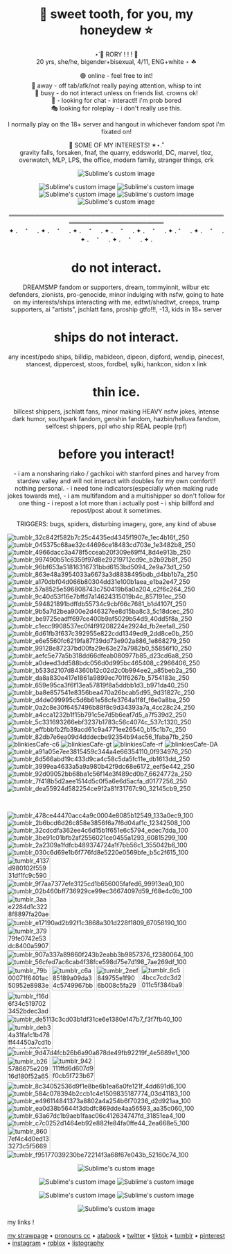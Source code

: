 <h1 align="center"> 🍎 sweet tooth, for you, my honeydew ⭐️ </h1>
<p align="center">
⋆˙🥧   RORY  ! ! ! 🍎<br/>
20 yrs, she/he, bigender+bisexual, 4/11, ENG+white ⋆ ☘︎<br/>
  <p align="center">
🟢 online - feel free to int!<br/>
🌙 away - off tab/afk/not really paying attention, whisp to int<br/>
🛑 busy - do not interact unless on friends list. crowns ok!<br/>
💬 - looking for chat - interact!! i'm prob bored<br/>
🎭 looking for roleplay - i don't really use this.<br/>
      <p align="center">
I normally play on the 18+ server and hangout in whichever fandom spot i'm fixated on!

  <p align="center">
🐞 SOME OF MY INTERESTS! ✶⋆.˚ <br/>
gravity falls, forsaken, fnaf, the quarry, eddsworld, DC, marvel, tloz, overwatch, MLP, LPS, the office, modern family, stranger things, crk
      <p align="center">
  <img src="https://github.com/user-attachments/assets/2ba6ebb1-bbe5-471b-b401-0a2aea120926" alt="Sublime's custom image"/>

<p align="center">
  <img src="https://github.com/user-attachments/assets/19ef1461-aa2b-4dff-9913-605cecbaf323?raw=true" alt="Sublime's custom image"/> <img src="https://github.com/user-attachments/assets/653c1334-6c48-42d3-ac84-cb83d8e86643?raw=true" alt="Sublime's custom image"/> <img src="https://github.com/user-attachments/assets/ab4a0d3d-1d66-4ba3-bf01-da171de6f0ee?raw=true" alt="Sublime's custom image"/>   <img src="https://github.com/user-attachments/assets/803c6f0d-ec5e-46ac-a062-41e6d66f0312?raw=true" alt="Sublime's custom image"/> <img src="https://github.com/user-attachments/assets/b6038324-550d-408c-afc2-1fd4ce988b06?raw=true" alt="Sublime's custom image"/>

</p>

  <p align="center">
  ════════════════════════════════════════════════════════════════════════<br/>
✦ . 　⁺ 　 . ✦ . 　⁺ 　 . ✦ . 　⁺ 　 . ✦ . 　⁺ 　 . ✦ . 　⁺ 　 . ✦ . ⁺ 　 . ✦ . 　⁺ 　 . ✦ . 　⁺ 　 . ✦ . 　⁺ 　 . ✦ . 

<h1 align="center">do not interact.</h1>
  <p align="center">
DREAMSMP fandom or supporters, dream, tommyinnit, wilbur etc defenders, zionists, pro-genocide, minor indulging with nsfw, going to hate on my interests/ships interacting with me, edtwt/shedtwt, creeps, trump supporters, ai "artists", jschlatt fans, proship gtfo!!!, -13, kids in 18+ server
    
<h1 align="center">ships do not interact.</h1>
  <p align="center">
any incest/pedo ships, billdip, mabideon, dipeon, dipford, wendip, pinecest, stancest, dippercest, stoos, fordbel, sylki, hankcon, sidon x link

<h1 align="center">thin ice.</h1>
  <p align="center">
billcest shippers, jschlatt fans, minor making HEAVY nsfw jokes, intense dark humor, southpark fandom, genshin fandom, hazbin/helluva fandom, selfcest shippers, ppl who ship REAL people (rpf)

<h1 align="center">before you interact!</h1>
  <p align="center">
- i am a nonsharing riako / gachikoi with stanford pines and harvey from stardew valley and will not interact with doubles for my own comfort!! nothing personal.
- i need tone indicators(especially when making rude jokes towards me),
- i am multifandom and a multishipper so don't follow for one thing
- i repost a lot more than i actually post
- i ship billford and repost/post about it sometimes.<br/>
      <p align="center">
TRIGGERS: bugs, spiders, disturbing imagery, gore, any kind of abuse


![tumblr_32c842f582b7c25c4435ed4345f1907e_1ec4b16f_250](https://github.com/user-attachments/assets/b41f9115-1d2e-48f7-9c3e-b89f091b51eb) ![tumblr_045375c68ae32c44696ce18483cd703e_1e3482b8_250](https://github.com/user-attachments/assets/5002243d-9b03-4428-a2e2-2475062d7b7f) ![tumblr_4966dacc3a478f5cceab20f309e69ff4_8d4e913b_250](https://github.com/user-attachments/assets/e8c68898-111b-4e6c-a4cd-716bb3488f42) ![tumblr_997490b51c6359f97d8e29219712cd9c_b2b92b8f_250](https://github.com/user-attachments/assets/864a0fd8-bbf9-48c4-93c5-65c9dfd709c1) ![tumblr_96bf653a51816316731bbd6153bd5094_2e9a73d1_250](https://github.com/user-attachments/assets/459cc625-4c33-4a25-9ee3-9de039a0f446) ![tumblr_863e48a3954033a6673a3d8838495bdb_d4bb1b7a_250](https://github.com/user-attachments/assets/d5e3d3bf-677c-4c93-ad36-f439f7a1e627) ![tumblr_a170dbf04d066b80304dd31e100b1aea_e1ba2e47_250](https://github.com/user-attachments/assets/663a0ea6-d1de-4cb9-8243-bfcc45dbb27d) ![tumblr_57a8525e596808743c750419b6a0a204_c2f6c264_250](https://github.com/user-attachments/assets/d10d18d1-8f6c-4bdb-9a21-130cf9a45173) ![tumblr_9c40d53f16e7bffd7a14624315019b4c_857191ec_250](https://github.com/user-attachments/assets/29e98281-0a95-4cc8-9eb1-c74c5b5b8ca7) ![tumblr_594821891bdffdb55734c9cbf66c7681_b1d4107f_250](https://github.com/user-attachments/assets/376ad3db-e51e-48f4-8bfc-c304ddff4d18)  ![tumblr_9b5a7d2bea900e2d46327ee8d15ba8c3_5c18dcec_250](https://github.com/user-attachments/assets/23c16300-8373-468e-8700-c600713ff3b3) ![tumblr_be9725eadff697ce400b9af5029b54d9_40dd5f8a_250](https://github.com/user-attachments/assets/a96318c7-6937-4bb2-9dbf-7c69a4414210) ![tumblr_c1ecc9908537ec0f4f91208224e2924d_fb2eefa8_250](https://github.com/user-attachments/assets/93a0279d-e996-479b-8b01-eccaf41837c6) ![tumblr_6d61fb3f637c392955e822cdd1349ed9_2dd8ce0b_250](https://github.com/user-attachments/assets/5dc17fb7-2d1f-4125-9bbf-f01b0ba803a6) ![tumblr_e6e5560fc6219fa87f39dd73e902a886_1e868279_250](https://github.com/user-attachments/assets/20a56daa-a11f-4399-97b5-13bff38374a2) ![tumblr_99128e87237bd00fa29e63e27a7982b0_55856f10_250](https://github.com/user-attachments/assets/e2c6efb5-c61f-46a8-8ac8-38233b1bbbfe) ![tumblr_aefc5e77a5b318dd66dfeab080977b85_d23cd6a8_250](https://github.com/user-attachments/assets/8d81741e-63d6-41fb-a978-ad1e3346a1dc) ![tumblr_a0deed3dd588bdc056d0d995bc465408_c2966406_250](https://github.com/user-attachments/assets/e8f17f5f-1a38-4125-b146-d1c2e9b6ade9) ![tumblr_b533d2107d84360b12c02d2c0b994ee2_a85beb2a_250](https://github.com/user-attachments/assets/2d041833-0136-421c-af96-351d215ce25f) ![tumblr_da8a830e417e1861a9899ec701f6267b_5754183e_250](https://github.com/user-attachments/assets/912e0487-68f3-4310-abd8-93359fc5388d) ![tumblr_659e95ca3f6f13ea57819f8a5ddbb1d3_b971da40_250](https://github.com/user-attachments/assets/96f7cd18-3f83-46a9-b79b-ac5b4b6360b4) ![tumblr_ba8e857541e8356bea470a26bcab5d95_9d31827c_250](https://github.com/user-attachments/assets/1c7134f9-4ef5-4271-bc1a-43e5b833dee9) ![tumblr_d4de099995c5d6b61e58cfe3764a1f8f_f6e0a8ba_250](https://github.com/user-attachments/assets/6371fe0a-5e97-4de7-9a9b-8f4ff5d1575f) ![tumblr_0a2c8e30f6457496b88f8c9d34393a7a_4cc28c24_250](https://github.com/user-attachments/assets/5a303576-2512-4c4d-a599-3cd7726bfc9c) ![tumblr_a4cca1232b1f15b791c5e7d5b6eaf7d5_a7f539d2_250](https://github.com/user-attachments/assets/37caf2d0-8099-4627-a0b7-738943c80c75) ![tumblr_5c331693266ebf3237b1783c56c4074c_537c1320_250](https://github.com/user-attachments/assets/79ed1fb1-542f-459e-a372-19e5b054c7bb) ![tumblr_effbbbfb2fb39acd61c9a4771ee26540_b15c1b7c_250](https://github.com/user-attachments/assets/986c86bf-b735-46d4-9954-91a2c32819ab) ![tumblr_82db7e6ea09d4dddecbe92354b94ac56_1faba7fb_250](https://github.com/user-attachments/assets/d28161cc-2d75-4eb6-a000-383cdbd9ce73) ![blinkiesCafe-c6](https://github.com/user-attachments/assets/270b8cf4-89c7-4be1-96f9-967582ecb028) ![blinkiesCafe-gt](https://github.com/user-attachments/assets/90d8d607-04f3-4363-9946-b89c674e24f6) ![blinkiesCafe-rf](https://github.com/user-attachments/assets/261bcf8d-2949-4463-9376-6cf9fcc5df64) ![blinkiesCafe-DA](https://github.com/user-attachments/assets/f054b457-3289-4ee4-bedb-654280da40ed) ![tumblr_a91a05e7ee3815459c344a4e66354110_0f934976_250](https://github.com/user-attachments/assets/62f60a4c-6da9-4d6b-a084-bc80a4947a79) ![tumblr_6d566abd19c433d9ca4c58c5da5fc11e_db1613dd_250](https://github.com/user-attachments/assets/d852d2b2-bdc9-4cc7-be1f-474408b062bd) ![tumblr_3999ea4633a5a9a980b42f9dc68e6172_eef5e442_250](https://github.com/user-attachments/assets/ff5657ca-0296-4087-a3ac-36e7b25fa94b) ![tumblr_92d09052bb68ba1c56f14e3f489cd0b7_6624772a_250](https://github.com/user-attachments/assets/9879a1f9-188a-45ad-b9f0-896dab04d3cf) ![tumblr_7f418b5d2aee1514d5c0f5a6e6d5acfa_d0177256_250](https://github.com/user-attachments/assets/b949b1dc-0715-41f7-9fd8-89bfa12f7eaa) 
![tumblr_dea55924d582254ce9f2a81f31767c90_32145cb9_250](https://github.com/user-attachments/assets/b37f9011-22e1-4df3-bbbb-2a7981debade)








 <br/>

![tumblr_478ce44470acc4a9c0004e8085b12549_133a0ec9_100](https://github.com/user-attachments/assets/bf2ac862-d934-4180-9fa0-229fc7adf959) ![tumblr_2b6bcd6d26c858e3856f6a7f6d04af1c_12342508_100](https://github.com/user-attachments/assets/adcc1762-d88b-462f-a24a-a7eb85726800) ![tumblr_32cdcdfa362ee4c6d15b1f651e6c5794_edec7dda_100](https://github.com/user-attachments/assets/3f90cd1d-5dfe-403e-8d59-c2627cff1845) ![tumblr_3be91c01bfb2af2556021ce0455a1293_60815299_100](https://github.com/user-attachments/assets/7b0c9709-09ce-4caf-86ae-7daa81f27c60) ![tumblr_2a2309a1fdfcb489374724a1f7bb56c1_355042b6_100](https://github.com/user-attachments/assets/8a464a7d-d3bc-4da8-ac95-31cc0b1caf12) ![tumblr_030c6d69e1b6f776fd8e5220e0569bfe_b5c2f615_100](https://github.com/user-attachments/assets/f4ad3e1e-8864-4f5b-99e1-3e8e2dad4c0f) <img width="99" height="55" alt="tumblr_4137d980102f55931df1fc9c5902e8c5_00da2df5_100" src="https://github.com/user-attachments/assets/ecf9beeb-2df9-4aee-961b-098b725995aa" /> ![tumblr_9f7aa7377efe3125cd1b656005fafed6_99913ea0_100](https://github.com/user-attachments/assets/a0cd010d-7236-4b8c-afa4-bdd1bf0d7d46) ![tumblr_02b460bff736929ce99ec36674097d59_f68e4c0b_100](https://github.com/user-attachments/assets/d9acc603-7b76-4ef1-af7c-0122bc07fd3e) <img width="99" height="56" alt="tumblr_3aae2284d1c3228f8897fa20ae8fa5d9_0c0cfa9f_100" src="https://github.com/user-attachments/assets/e6a855b8-679f-4fb5-9797-5fa0abd86bd1" /> ![tumblr_e17190ad2b92f1c3868a301d228f1809_67056190_100](https://github.com/user-attachments/assets/954634eb-d35e-42e6-9860-87f1457ebb72) <img width="99" height="56" alt="tumblr_37979fe0742e53dc8400a59078dded9b_59ddc46e_100" src="https://github.com/user-attachments/assets/4358caf8-64bf-42a2-99f7-beb64382544a" /> ![tumblr_907a337a89860f243b2eabb3b9857376_f2380064_100](https://github.com/user-attachments/assets/327380e7-ee21-4c2a-bf9b-264576d9939c) ![tumblr_56cfed7ac6cab4f38fce598d75e7d198_7ae269df_100](https://github.com/user-attachments/assets/7df99662-0b25-4f7c-8e26-da1e337e2b43) <img width="99" height="56" alt="tumblr_79b00071f6401ac50952e8983ea529c7_1ba65c63_100" src="https://github.com/user-attachments/assets/28e7bec7-4d5c-4a11-a5f1-44969408c9e9" /> <img width="99" height="56" alt="tumblr_c6a85189a09da34c5749967bb1941dcd_a3120283_100" src="https://github.com/user-attachments/assets/b7f5d49d-f4ef-412a-b045-1cdd13d6fe3c" /> <img width="99" height="56" alt="tumblr_2eef849755e1f906b008c5fa29ff1c60_b57c7df9_100" src="https://github.com/user-attachments/assets/b4b4cf76-cb51-419f-b82a-6e5db4a08be8" /> <img width="99" height="57" alt="tumblr_6c54bcc7cdc3d2011c5f384ba9119c71_079f4a0d_100" src="https://github.com/user-attachments/assets/a779f9b8-b028-4caa-be7d-18db49ff0457" /> <img width="99" height="55" alt="tumblr_f16d6f34c5197023452bdec3ad0a89cd_ae034d56_100" src="https://github.com/user-attachments/assets/93cc9f2a-9de4-435f-9ea8-23aca94979e0" /> ![tumblr_de5113c3cd03b1df31ce6e1380e147b7_f3f7fb40_100](https://github.com/user-attachments/assets/966b9565-db17-497e-8691-934429afd6fe) <img width="105" height="60" alt="tumblr_deb34a31fafc1b478ff44450a7cd1b89_ede608d3_250" src="https://github.com/user-attachments/assets/2dbf590f-8437-4287-b7f8-92e92ad60cba" /> ![tumblr_9d47d4fcb26b6a90a878de49fb92219f_4e5689e1_100](https://github.com/user-attachments/assets/dca3f76f-ed84-4f88-88d5-0b4db497cc7f) <img width="99" height="56" alt="tumblr_b265786675e20916d180f52a65a0dce0_c464923f_100" src="https://github.com/user-attachments/assets/d279da31-808c-493e-b881-866a42fb5b3a" /> <img width="99" height="57" alt="tumblr_942111ffd6d607d9f0cb5f723b673af9_f23c4942_100" src="https://github.com/user-attachments/assets/aa6a29d4-9252-48e2-896c-314387674773" /> ![tumblr_8c34052536d9f1e8be6b1ea6a0fe121f_4dd691d6_100](https://github.com/user-attachments/assets/78fcfc27-9953-4cf9-a0a2-3f03bac96de1) ![tumblr_584c078394b2ccb1c4e1509835187774_03d41183_100](https://github.com/user-attachments/assets/75f51f25-4b18-4cc1-b8d7-a343b375c6fc) ![tumblr_e496114841373a8802a4a254b6f70236_d2d921aa_100](https://github.com/user-attachments/assets/c1e65133-efb7-4091-a8c9-a356341b73d4) ![tumblr_ea0d38b5644f3dbdfc869dde4aa56593_aa35c060_100](https://github.com/user-attachments/assets/c5483c43-603f-4581-9ece-809fa0a669b0) ![tumblr_63a67dc1b9aeb1faac06c412634747fd_31851ea4_100](https://github.com/user-attachments/assets/5c615c38-b4e1-430f-8f88-e0881f4eb1c7) ![tumblr_c7c0252d1464eb92e882fe84fa0ffe44_2ea668e5_100](https://github.com/user-attachments/assets/f520282e-1eb5-4805-ae90-1d6a656fc802) <img width="99" height="56" alt="tumblr_8607ef4c4d0ed133273c5f5669232db8_d35598b1_100" src="https://github.com/user-attachments/assets/eb59a567-c7a9-4bbc-9db7-9e804f01e5b7" /> ![tumblr_f95177039230be72214f3a68f67e043b_52160c74_100](https://github.com/user-attachments/assets/2e7a88c9-fe98-47ce-b95e-e73a49668955)








<p align="center">
  <img src="https://github.com/user-attachments/assets/9abb1e41-9e30-4f8d-8fa0-1d5ed4f4286d?raw=true" alt="Sublime's custom image"/>
</p>
<p align="center">
  <img src="https://github.com/user-attachments/assets/5962119e-ab57-4743-992d-5f2883211a0f?raw=true" alt="Sublime's custom image"/>   <img src="https://github.com/user-attachments/assets/2e861f7c-83b2-42bb-937a-f07bcf3637c9?raw=true" alt="Sublime's custom image"/>
</p>

<p align="center">
  <img src="https://github.com/user-attachments/assets/b1f95ebd-f13d-4781-8a72-269d598ab485?raw=true" alt="Sublime's custom image"/> <img src="https://github.com/user-attachments/assets/55bafc48-b841-4b98-8de8-418cc53f6d5e?raw=true" alt="Sublime's custom image"/>
</p>


<p align="center">
  <img src="https://github.com/user-attachments/assets/9b834fc3-76bb-4cb2-b459-4a05e35c63b2?raw=true" alt="Sublime's custom image"/>
</p>

my links !
    
 [my strawpage](https://roaray.straw.page/) • [pronouns cc](https://pronouns.cc/@munchies) • [atabook](https://roryobannon.atabook.org/) • [twitter](https://x.com/THRUSTKlNG) • [tiktok](https://www.tiktok.com/@thrustklng) • [tumblr](https://thrustklng.tumblr.com/) • [pinterest](https://pin.it/4HXEO9J8d) • [instagram](https://www.instagram.com/boogerzombie) • [roblox](https://www.roblox.com/users/76989654/profile) • [listography](https://listography.com/3675021528
)
